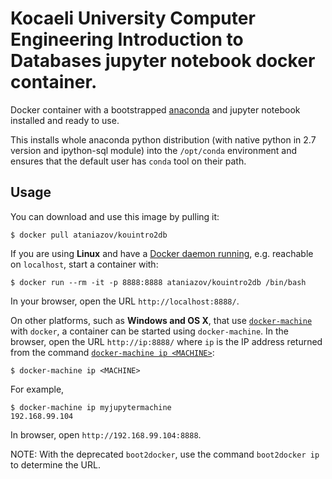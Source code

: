 # Kocaeli University Computer Engineering Introduction to Databases jupyter notebook docker container.

Docker container with a bootstrapped [anaconda](https://store.continuum.io/cshop/anaconda/) and jupyter notebook installed and ready to use.

This installs whole anaconda python distribution (with native python in 2.7 version and ipython-sql module) into the ``/opt/conda`` environment
and ensures that the default user has ``conda`` tool on their path.

Usage
-----
You can download and use this image by pulling it:

    $ docker pull ataniazov/kouintro2db

If you are using **Linux** and have a
[Docker daemon running](https://docs.docker.com/installation/),
e.g. reachable on `localhost`, start a container with:

    $ docker run --rm -it -p 8888:8888 ataniazov/kouintro2db /bin/bash

In your browser, open the URL `http://localhost:8888/`.

On other platforms, such as **Windows and OS X**, that use
[`docker-machine`](https://docs.docker.com/machine/install-machine/) with `docker`, a container can be started using
`docker-machine`. In the browser, open the URL `http://ip:8888/` where `ip` is
the IP address returned from the command [`docker-machine ip <MACHINE>`](https://docs.docker.com/machine/reference/ip/):

    $ docker-machine ip <MACHINE>

For example,

    $ docker-machine ip myjupytermachine
    192.168.99.104

In browser, open `http://192.168.99.104:8888`.

NOTE: With the deprecated `boot2docker`, use the command `boot2docker ip` to
determine the URL.
